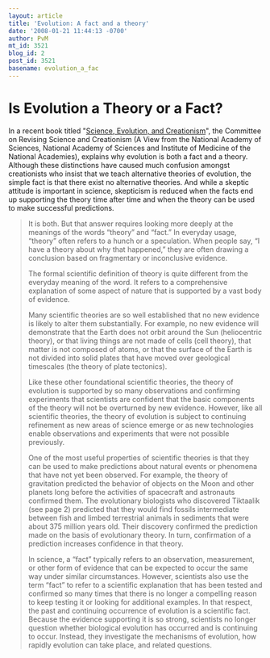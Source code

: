 ```yaml
---
layout: article
title: 'Evolution: A fact and a theory'
date: '2008-01-21 11:44:13 -0700'
author: PvM
mt_id: 3521
blog_id: 2
post_id: 3521
basename: evolution_a_fac
---
```

# Is Evolution a Theory or a Fact?

In a recent book titled "[Science, Evolution, and Creationism](http://www.nap.edu/catalog/11876.html)",  the Committee on Revising Science and Creationism (A View from the National Academy of Sciences, National Academy of Sciences and Institute of Medicine of the National Academies), explains why evolution is both a fact and a theory. Although these distinctions have caused much confusion amongst creationists who insist that we teach alternative theories of evolution, the simple fact is that there exist no alternative theories. And while a skeptic attitude is important in science, skepticism is reduced when the facts end up supporting the theory time after time and when the theory can be used to make successful predictions.

> It is both. But that answer requires looking more deeply at the meanings of the words “theory” and “fact.” In everyday usage, “theory” often refers to a hunch or a speculation. When people say, “I have a theory about why that happened,” they are often drawing a conclusion based on fragmentary or inconclusive evidence. 
> 
> The formal scientific definition of theory is quite different from the everyday meaning of the word. It refers to a comprehensive explanation of some aspect of nature that is supported by a vast body of evidence. 
> 
> Many scientific theories are so well established that no new evidence is likely to alter them substantially. For example, no new evidence will demonstrate that the Earth does  not orbit around the Sun (heliocentric theory),  or that living things are not made of cells (cell theory), that matter is not composed of atoms, 
> or that the surface of the Earth is not divided into solid plates that have moved over geological timescales (the theory of plate tectonics). 
> 
> Like these other foundational scientific theories, the theory of evolution is supported by so many observations and confirming experiments that scientists are confident that the basic components of the theory will not be overturned by new evidence. However, like all scientific theories, the theory of evolution is subject to continuing refinement as new areas of science emerge or as new technologies enable observations and experiments that were not possible previously. 
> 
> One of the most useful properties of scientific theories is that they can be used to make predictions about natural events or phenomena that have not yet been observed. For example, the theory of gravitation predicted the behavior of objects on the Moon and other planets long before the activities of spacecraft and astronauts confirmed them. The evolutionary biologists who discovered Tiktaalik (see page 2) predicted that they would find fossils intermediate between fish and limbed terrestrial animals in sediments that were about 375 million years old. Their discovery confirmed the prediction made on the basis of evolutionary theory. In turn, confirmation of a prediction increases confidence in that theory. 
> 
> In science, a “fact” typically refers to an observation, measurement, or other form of evidence that can be expected to occur the same way under similar circumstances. However, scientists also use the term “fact” to refer to a scientific explanation that has been tested and confirmed so many times that there is no longer a compelling reason to keep testing it or looking for additional examples. In that respect, the past and continuing occurrence of evolution is a scientific fact. Because the evidence supporting it is so strong, scientists no longer question whether biological evolution has occurred and is continuing to occur. Instead, they investigate the mechanisms of evolution, how rapidly evolution can take place, and related questions.
